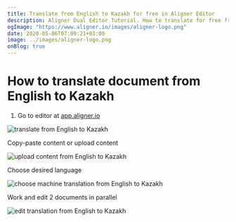 ```yaml
---
title: Translate from English to Kazakh for free in Aligner Editor
description: Aligner Dual Editor Tutorial. How to translate for free from English to Kazakh. Aligner is multilingual document management platform. 
ogImage: "https://www.aligner.io/images/aligner-logo.png"
date: 2020-05-06T07:09:21+03:00
image: ../images/aligner-logo.png
onBlog: true
---
```


# How to translate document from English to Kazakh

1. Go to editor at [app.aligner.io](https://app.aligner.io "Aligner App web page")

![translate from English to Kazakh](../aligner-blank-editor.png "translate from English to Kazakh")

Copy-paste content or upload content

![upload content from English to Kazakh](../aligner-uploaded-document.png "upload content from English to Kazakh")

Choose desired language

![choose machine translation from English to Kazakh](../aligner-language-dropdown.png "choose machine translation from English to Kazakh")

Work and edit 2 documents in parallel

![edit translation from English to Kazakh](../aligner-double-sitded-editor.png "edit translation from English to Kazakh")

